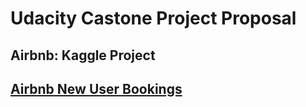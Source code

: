 # Udacity Castone Project Proposal
## Airbnb: Kaggle Project 
## [Airbnb New User Bookings](https://www.kaggle.com/c/airbnb-recruiting-new-user-bookings/data)
